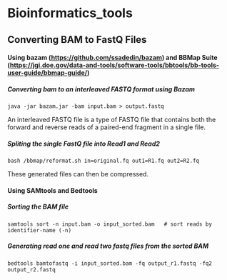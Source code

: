 # Bioinformatics_tools

## Converting BAM to FastQ Files

#### Using bazam (https://github.com/ssadedin/bazam) and BBMap Suite (https://jgi.doe.gov/data-and-tools/software-tools/bbtools/bb-tools-user-guide/bbmap-guide/)

##### Converting bam to an interleaved FASTQ format using Bazam
```
java -jar bazam.jar -bam input.bam > output.fastq
```
An interleaved FASTQ file is a type of FASTQ file that contains both the forward and reverse reads of a paired-end fragment in a single file.

##### Spliting the single FastQ file into Read1 and Read2

```
bash /bbmap/reformat.sh in=original.fq out1=R1.fq out2=R2.fq
```

These generated files can then be compressed.

#### Using SAMtools and Bedtools

##### Sorting the BAM file

```
samtools sort -n input.bam -o input_sorted.bam   # sort reads by identifier-name (-n)
```

##### Generating read one and read two fastq files from the sorted BAM

```
bedtools bamtofastq -i input_sorted.bam -fq output_r1.fastq -fq2 output_r2.fastq
```
